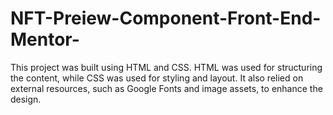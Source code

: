 # NFT-Preiew-Component-Front-End-Mentor-
This project was built using HTML and CSS. HTML was used for structuring the content, while CSS was used for styling and layout. It also relied on external resources, such as Google Fonts and image assets, to enhance the design.
